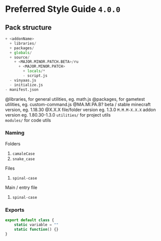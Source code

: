 # Preferred Style Guide `4.0.0`

## Pack structure  
```py
+ <addonName>
  + libraries/
  + packages/
  + globals/
  + source/
    + <MAJOR.MINOR.PATCH.BETA>/ru
      + <MAJOR.MINOR.PATCH>
        + locals/*
        - script.js
  - vinyaas.js
  - initialize.js
- manifest.json
```
@libraries, for general utilities, eg. math.js
@packages, for gametest utilities, eg. custom-command.js 
@MA.MI.PA.B? beta / stable minecraft version, eg. 1.18.30
@X.X.X file/folder version eg. 1.3.0
`M.M.M-X.X.X` addon version eg. 1.80.30-1.3.0
`utilities/` for project utils  
`modules/` for code utils 

### Naming
Folders
1. `camaleCase`
2. `snake_case`

Files
1. `spinal-case`

Main / entry file
1. `spinal-case`

### Exports
```js
export default class {
	static variable = ""
	static function() {}
}
```



